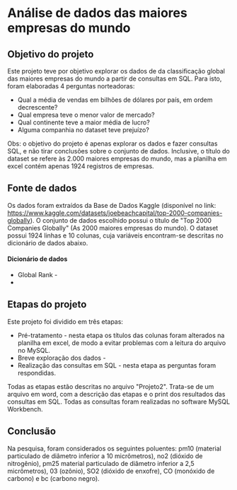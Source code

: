 # Análise de dados das maiores empresas do mundo

## Objetivo do projeto

Este projeto teve por objetivo explorar os dados de da classificação global das maiores empresas do mundo a partir de consultas em SQL. Para isto, foram elaboradas 4 perguntas norteadoras:

* Qual a média de vendas em bilhões de dólares por país, em ordem decrescente?
* Qual empresa teve o menor valor de mercado?
* Qual continente teve a maior média de lucro?
* Alguma companhia no dataset teve prejuízo?

Obs: o objetivo do projeto é apenas explorar os dados e fazer consultas SQL, e não tirar conclusões sobre o conjunto de dados. Inclusive, o título do dataset se refere às 2.000 maiores empresas do mundo, mas a planilha em excel contém apenas 1924 registros de empresas. 

## Fonte de dados

Os dados foram extraídos da Base de Dados Kaggle (disponível no link: https://www.kaggle.com/datasets/joebeachcapital/top-2000-companies-globally). O conjunto de dados escolhido possui o título de "Top 2000 Companies Globally" (As 2000 maiores empresas do mundo). O dataset possui 1924 linhas e 10 colunas, cuja variáveis encontram-se descritas no dicionário de dados abaixo.

#### Dicionário de dados

* Global Rank -
* 

## Etapas do projeto

Este projeto foi dividido em três etapas:

* Pré-tratamento - nesta etapa os títulos das colunas foram alterados na planilha em excel, de modo a evitar problemas com a leitura do arquivo no MySQL.
* Breve exploração dos dados -
* Realização das consultas em SQL - nesta etapa as perguntas foram respondidas.

Todas as etapas estão descritas no arquivo "Projeto2". Trata-se de um arquivo em word, com a descrição das etapas e o print dos resultados das consultas em SQL. Todas as consultas foram realizadas no software MySQL Workbench.

## Conclusão

Na pesquisa, foram considerados os seguintes poluentes: pm10 (material particulado de diâmetro inferior a 10 micrômetros), no2 (dióxido de nitrogênio), pm25 material particulado de diâmetro inferior a 2,5 micrômetros), 03 (ozônio), SO2 (dióxido de enxofre), CO (monóxido de carbono) e bc (carbono negro). 


